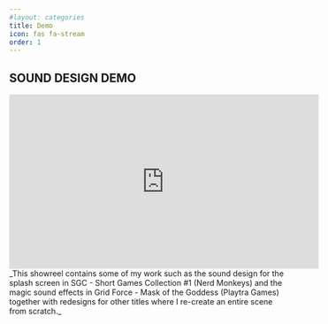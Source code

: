 ```yaml
---
#layout: categories
title: Demo
icon: fas fa-stream
order: 1
---
```



## SOUND DESIGN DEMO


<div style="text-align: center;"><iframe width="560" height="315" src="https://www.youtube.com/embed/0P9Z5tZVq08" title="YouTube video player" frameborder="0" allow="accelerometer; autoplay; clipboard-write; encrypted-media; gyroscope; picture-in-picture; web-share" allowfullscreen></iframe></div>
_This showreel contains some of my work such as the sound design for the splash screen in SGC - Short Games Collection #1 (Nerd Monkeys) and the magic sound effects in Grid Force - Mask of the Goddess (Playtra Games) together with redesigns for other titles  where I re-create an entire scene from scratch._
